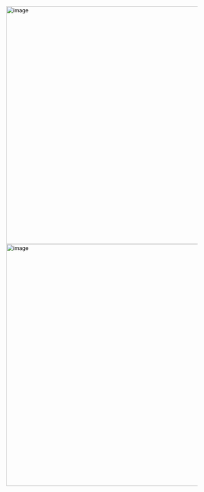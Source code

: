 <img width="624" alt="image" src="https://user-images.githubusercontent.com/89638496/200444821-6ceb1eb6-245b-4ab8-a78e-583f29adfe79.png">
<img width="635" alt="image" src="https://user-images.githubusercontent.com/89638496/200444835-d28ed9df-d507-44fd-a530-8eec05b56095.png">
